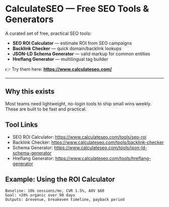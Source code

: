 # CalculateSEO — Free SEO Tools & Generators

A curated set of free, practical SEO tools:
- **SEO ROI Calculator** — estimate ROI from SEO campaigns  
- **Backlink Checker** — quick domain/backlink lookups  
- **JSON-LD Schema Generator** — valid markup for common entities  
- **Hreflang Generator** — multilingual tag builder

👉 Try them here: **https://www.calculateseo.com/**

---

## Why this exists
Most teams need lightweight, no-login tools to ship small wins weekly. These are built to be fast and practical.

## Tool Links
- SEO ROI Calculator: https://www.calculateseo.com/tools/seo-roi
- Backlink Checker: https://www.calculateseo.com/tools/backlink-checker
- Schema Generator: https://www.calculateseo.com/tools/json-ld-schema-generator
- Hreflang Generator: https://www.calculateseo.com/tools/hreflang-generator

## Example: Using the ROI Calculator
```text
Baseline: 10k sessions/mo, CVR 1.5%, AOV $60
Goal: +20% organic over 90 days
Outputs: Δrevenue, breakeven timeline, payback period
